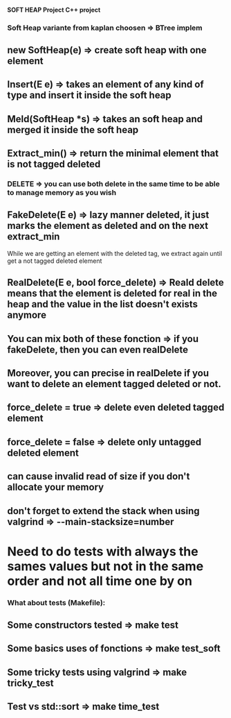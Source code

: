 #### SOFT HEAP Project C++ project

### Soft Heap variante from kaplan choosen => BTree implem

## new SoftHeap<E>(e) => create soft heap with one element

## Insert(E e) => takes an element of any kind of type and insert it inside the soft heap

## Meld(SoftHeap<E> *s) => takes an soft heap and merged it inside the soft heap

## Extract_min() => return the minimal element that is not tagged deleted



### DELETE => you can use both delete in the same time to be able to manage memory as you wish

## FakeDelete(E e) => lazy manner deleted, it just marks the element as deleted and on the next extract_min
While we are getting an element with the deleted tag, we extract again until get a not tagged deleted element

## RealDelete(E e, bool force_delete) => Reald delete means that the element is deleted for real in the heap and the value in the list doesn't exists anymore


## You can mix both of these fonction => if you fakeDelete, then you can even realDelete
## Moreover, you can precise in realDelete if you want to delete an element tagged deleted or not.
## force_delete = true => delete even deleted tagged element
## force_delete = false => delete only untagged deleted element
## can cause invalid read of size if you don't allocate your memory
## don't forget to extend the stack when using valgrind => --main-stacksize=number

# Need to do tests with always the sames values but not in the same order and not all time one by on

### What about tests (Makefile):

## Some constructors tested => make test

## Some basics uses of fonctions => make test_soft

## Some tricky tests using valgrind => make tricky_test

## Test vs std::sort => make time_test



